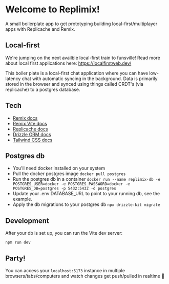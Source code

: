 # Welcome to Replimix!

A small boilerplate app to get prototyping building local-first/multiplayer apps with Replicache and Remix.


## Local-first

We're jumping on the next availble local-first train to funsville! Read more about local first applications here: https://localfirstweb.dev/

This boiler plate is a local-first chat application where you can have low-latency chat with automatic syncing in the background. Data is primarily stored in the browser and synced using things called CRDT's (via replicache) to a postgres database.

## Tech
- [Remix docs](https://remix.run/docs)
- [Remix Vite docs](https://remix.run/docs/en/main/guides/vite)
- [Replicache docs](https://doc.replicache.dev/)
- [Drizzle ORM docs](https://orm.drizzle.team/docs/overview)
- [Tailwind CSS docs](https://tailwindcss.com/docs)

## Postgres db

- You'll need docker installed on your system
- Pull the docker postgres image `docker pull postgres`
- Run the postgres db in a container `docker run --name replimix-db -e POSTGRES_USER=docker -e POSTGRES_PASSWORD=docker -e POSTGRES_DB=postgres -p 5432:5432 -d postgres`
- Update your .env DATABASE_URL to point to your running db, see the example.
- Apply the db migrations to your postgres db `npx drizzle-kit migrate`

## Development

After your db is set up, you can run the Vite dev server:

```shellscript
npm run dev
```

## Party!

You can access your `localhost:5173` instance in multiple browsers/tabs/computers and watch changes get push/pulled in realtime 🥳